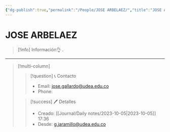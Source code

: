 ```yaml
---
{"dg-publish":true,"permalink":"/People/JOSE ARBELAEZ/","title":"JOSE ARBELAEZ","tags":["NoteType/Person"],"updated":"2023-10-05T17:36:47.206-05:00"}
---
```


# JOSE ARBELAEZ

> [!info] Información👌
> .
 ---
> [!multi-column]
> 
> > [!question] 📞 Contacto
> > - Email: jose.gallardo@udea.edu.co 
> > - Phone:  
> 
> > [!success] 🖊️ Detalles
> > - Creado: [[Journal/Daily notes/2023-10-05\|2023-10-05]] 17:36
> > - Desde: g.jaramillo@udea.edu.co  
